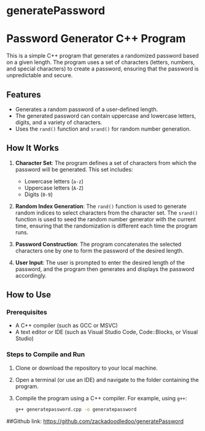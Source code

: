 # generatePassword

# Password Generator C++ Program

This is a simple C++ program that generates a randomized password based on a given length. The program uses a set of characters (letters, numbers, and special characters) to create a password, ensuring that the password is unpredictable and secure.

## Features

- Generates a random password of a user-defined length.
- The generated password can contain uppercase and lowercase letters, digits, and a variety of characters.
- Uses the `rand()` function and `srand()` for random number generation.
  
## How It Works

1. **Character Set**: The program defines a set of characters from which the password will be generated. This set includes:
   - Lowercase letters (`a-z`)
   - Uppercase letters (`A-Z`)
   - Digits (`0-9`)

2. **Random Index Generation**: The `rand()` function is used to generate random indices to select characters from the character set. The `srand()` function is used to seed the random number generator with the current time, ensuring that the randomization is different each time the program runs.

3. **Password Construction**: The program concatenates the selected characters one by one to form the password of the desired length.

4. **User Input**: The user is prompted to enter the desired length of the password, and the program then generates and displays the password accordingly.

## How to Use

### Prerequisites

- A C++ compiler (such as GCC or MSVC)
- A text editor or IDE (such as Visual Studio Code, Code::Blocks, or Visual Studio)

### Steps to Compile and Run

1. Clone or download the repository to your local machine.

2. Open a terminal (or use an IDE) and navigate to the folder containing the program.

3. Compile the program using a C++ compiler. For example, using `g++`:
   ```bash
   g++ generatepassword.cpp -o generatepassword

  ##Github link:  https://github.com/zackadoodledoo/generatePassword
